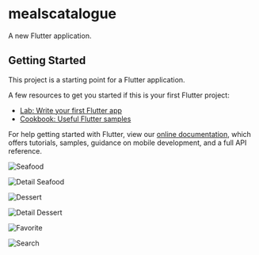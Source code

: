 # mealscatalogue

A new Flutter application.

## Getting Started

This project is a starting point for a Flutter application.

A few resources to get you started if this is your first Flutter project:

- [Lab: Write your first Flutter app](https://flutter.dev/docs/get-started/codelab)
- [Cookbook: Useful Flutter samples](https://flutter.dev/docs/cookbook)

For help getting started with Flutter, view our
[online documentation](https://flutter.dev/docs), which offers tutorials,
samples, guidance on mobile development, and a full API reference.

![Seafood](https://drive.google.com/file/d/16NC31e5OX9tX9tukYil8M1gqyEeM0Cms/view?usp=sharing/Seafood.jpg)

![Detail Seafood](https://drive.google.com/file/d/16M1ylyUymSBYdEx0rw7uXgNBuTk1LnS9/view?usp=sharing)

![Dessert](https://drive.google.com/file/d/163QOdpOUtJRU3w9jfZYHgRT9q5hr6b1F/view?usp=sharing)

![Detail Dessert](https://drive.google.com/file/d/16Q6osJDsev9lFp_iM4XI6NowXo-di-uI/view?usp=sharing)

![Favorite](https://drive.google.com/file/d/16MQGs8AG2YHSS_VvvRNWDgLa8cdQmXZ3/view?usp=sharing)

![Search](https://drive.google.com/file/d/16MQGs8AG2YHSS_VvvRNWDgLa8cdQmXZ3/view?usp=sharing)
